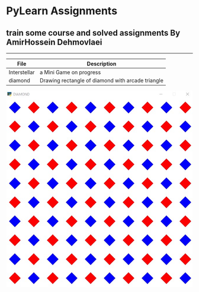 # PyLearn Assignments
## train some course and solved assignments By AmirHossein Dehmovlaei

---
| File      | Description |
| ----------- | ----------- |
|Interstellar|a Mini Game on progress |
|diamond|Drawing rectangle of diamond with arcade triangle |
![concentric](diamond.jpg)